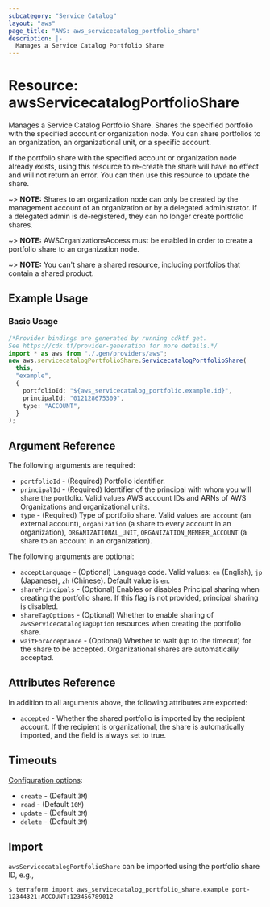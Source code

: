 ```yaml
---
subcategory: "Service Catalog"
layout: "aws"
page_title: "AWS: aws_servicecatalog_portfolio_share"
description: |-
  Manages a Service Catalog Portfolio Share
---
```


# Resource: awsServicecatalogPortfolioShare

Manages a Service Catalog Portfolio Share. Shares the specified portfolio with the specified account or organization node. You can share portfolios to an organization, an organizational unit, or a specific account.

If the portfolio share with the specified account or organization node already exists, using this resource to re-create the share will have no effect and will not return an error. You can then use this resource to update the share.

\~> **NOTE:** Shares to an organization node can only be created by the management account of an organization or by a delegated administrator. If a delegated admin is de-registered, they can no longer create portfolio shares.

\~> **NOTE:** AWSOrganizationsAccess must be enabled in order to create a portfolio share to an organization node.

\~> **NOTE:** You can't share a shared resource, including portfolios that contain a shared product.

## Example Usage

### Basic Usage

```typescript
/*Provider bindings are generated by running cdktf get.
See https://cdk.tf/provider-generation for more details.*/
import * as aws from "./.gen/providers/aws";
new aws.servicecatalogPortfolioShare.ServicecatalogPortfolioShare(
  this,
  "example",
  {
    portfolioId: "${aws_servicecatalog_portfolio.example.id}",
    principalId: "012128675309",
    type: "ACCOUNT",
  }
);

```

## Argument Reference

The following arguments are required:

* `portfolioId` - (Required) Portfolio identifier.
* `principalId` - (Required) Identifier of the principal with whom you will share the portfolio. Valid values AWS account IDs and ARNs of AWS Organizations and organizational units.
* `type` - (Required) Type of portfolio share. Valid values are `account` (an external account), `organization` (a share to every account in an organization), `ORGANIZATIONAL_UNIT`, `ORGANIZATION_MEMBER_ACCOUNT` (a share to an account in an organization).

The following arguments are optional:

* `acceptLanguage` - (Optional) Language code. Valid values: `en` (English), `jp` (Japanese), `zh` (Chinese). Default value is `en`.
* `sharePrincipals` - (Optional) Enables or disables Principal sharing when creating the portfolio share. If this flag is not provided, principal sharing is disabled.
* `shareTagOptions` - (Optional) Whether to enable sharing of `awsServicecatalogTagOption` resources when creating the portfolio share.
* `waitForAcceptance` - (Optional) Whether to wait (up to the timeout) for the share to be accepted. Organizational shares are automatically accepted.

## Attributes Reference

In addition to all arguments above, the following attributes are exported:

* `accepted` - Whether the shared portfolio is imported by the recipient account. If the recipient is organizational, the share is automatically imported, and the field is always set to true.

## Timeouts

[Configuration options](https://developer.hashicorp.com/terraform/language/resources/syntax#operation-timeouts):

* `create` - (Default `3M`)
* `read` - (Default `10M`)
* `update` - (Default `3M`)
* `delete` - (Default `3M`)

## Import

`awsServicecatalogPortfolioShare` can be imported using the portfolio share ID, e.g.,

```console
$ terraform import aws_servicecatalog_portfolio_share.example port-12344321:ACCOUNT:123456789012
```

